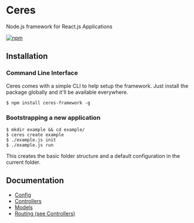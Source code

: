 # Ceres
Node.js framework for React.js Applications

[![npm](https://img.shields.io/npm/v/ceres-framework.svg?maxAge=2592000)](https://www.npmjs.com/package/ceres-framework)

## Installation

### Command Line Interface
Ceres comes with a simple CLI to help setup the framework. Just install the package globally and it'll be available everywhere.
```
$ npm install ceres-framework -g
```

### Bootstrapping a new application

```
$ mkdir example && cd example/
$ ceres create example
$ ./example.js init
$ ./example.js run
```

This creates the basic folder structure and a default configuration in the current folder.

## Documentation
* [Config](docs/config.md)
* [Controllers](docs/controllers.md)
* [Models](docs/models.md)
* [Routing (see Controllers)](docs/controllers.md)
